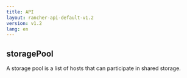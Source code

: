 ```yaml
---
title: API
layout: rancher-api-default-v1.2
version: v1.2
lang: en
---
```


## storagePool


A storage pool is a list of hosts that can participate in shared storage.


